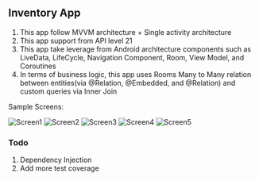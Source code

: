## Inventory App


1. This app follow MVVM architecture + Single activity architecture
2. This app support from API level 21
3. This app take leverage from Android architecture components such as LiveData, LifeCycle, Navigation Component, Room, View Model, and Coroutines
4. In terms of business logic, this app uses Rooms Many to Many relation between entities(via @Relation, @Embedded, and @Relation) and custom queries  via Inner Join

Sample Screens:

![Screen1]("screens/screen1.png")
![Screen2]("screens/screen2.png")
![Screen3]("screens/screen3.png")
![Screen4]("screens/screen4.png")
![Screen5]("screens/screen5.png")

### Todo

1. Dependency Injection
2. Add more test coverage
